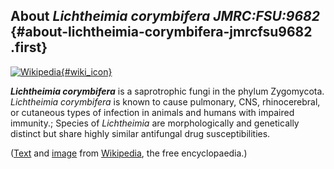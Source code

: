 About *Lichtheimia corymbifera JMRC:FSU:9682* {#about-lichtheimia-corymbifera-jmrcfsu9682 .first}
---------------------------------------------

[![Wikipedia](/img/wikipedia_logo_v2_en.png){#wiki_icon}](http://en.wikipedia.org/wiki/Lichtheimia_corymbifera)

***Lichtheimia corymbifera*** is a saprotrophic fungi in the phylum
Zygomycota. *Lichtheimia corymbifera* is known to cause pulmonary, CNS,
rhinocerebral, or cutaneous types of infection in animals and humans
with impaired immunity.; Species of *Lichtheimia* are morphologically
and genetically distinct but share highly similar antifungal drug
susceptibilities.

([Text](http://en.wikipedia.org/wiki/Lichtheimia_corymbifera) and
[image](https://commons.wikimedia.org/wiki/File:Absidia_corymbifera.jpg)
from [Wikipedia](http://en.wikipedia.org/), the free encyclopaedia.)
